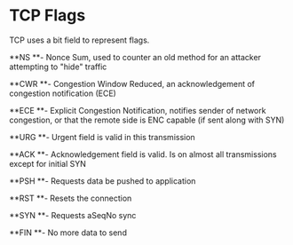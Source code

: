 # TCP Flags

TCP uses a bit field to represent flags.



**NS **- Nonce Sum, used to counter an old method for an attacker attempting to "hide" traffic



**CWR **- Congestion Window Reduced, an acknowledgement of congestion notification \(ECE\)



**ECE **- Explicit Congestion Notification, notifies sender of network congestion, or that the remote side is ENC capable \(if sent along with SYN\)



**URG **- Urgent field is valid in this transmission



**ACK **- Acknowledgement field is valid. Is on almost all transmissions except for initial SYN



**PSH **- Requests data be pushed to application



**RST **- Resets the connection



**SYN **- Requests aSeqNo sync



**FIN **- No more data to send

